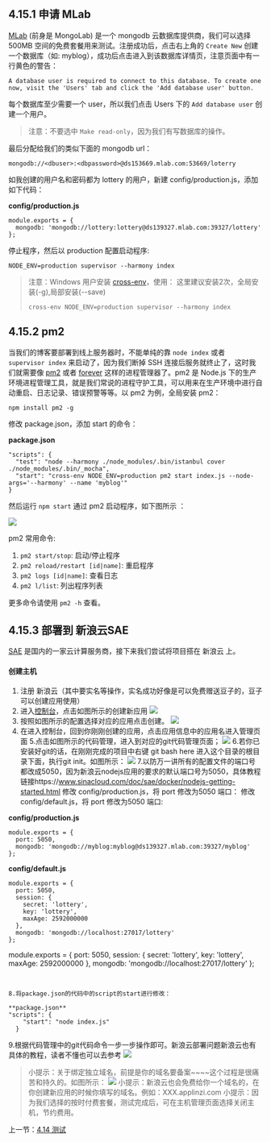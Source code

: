 ## 4.15.1 申请 MLab

[MLab](https://mlab.com) (前身是 MongoLab) 是一个 mongodb 云数据库提供商，我们可以选择 500MB 空间的免费套餐用来测试。注册成功后，点击右上角的 `Create New` 创建一个数据库（如: myblog），成功后点击进入到该数据库详情页，注意页面中有一行黄色的警告：

```
A database user is required to connect to this database. To create one now, visit the 'Users' tab and click the 'Add database user' button.
```

每个数据库至少需要一个 user，所以我们点击 Users 下的 `Add database user` 创建一个用户。

> 注意：不要选中 `Make read-only`，因为我们有写数据库的操作。

最后分配给我们的类似下面的 mongodb url：

```
mongodb://<dbuser>:<dbpassword>@ds153669.mlab.com:53669/loterry
```

如我创建的用户名和密码都为 lottery 的用户，新建 config/production.js，添加如下代码：

**config/production.js**

```
module.exports = {
  mongodb: 'mongodb://lottery:lottery@ds139327.mlab.com:39327/lottery'
};
```

停止程序，然后以 production 配置启动程序:

```
NODE_ENV=production supervisor --harmony index
```

> 注意：Windows 用户安装 [cross-env](https://www.npmjs.com/package/cross-env)，使用：
> 这里建议安装2次，全局安装(-g),局部安装(--save) 
> ```
> cross-env NODE_ENV=production supervisor --harmony index
> ```

## 4.15.2 pm2

当我们的博客要部署到线上服务器时，不能单纯的靠 `node index` 或者 `supervisor index` 来启动了，因为我们断掉 SSH 连接后服务就终止了，这时我们就需要像 [pm2](https://www.npmjs.com/package/pm2) 或者 [forever](https://www.npmjs.com/package/forever) 这样的进程管理器了。pm2 是 Node.js 下的生产环境进程管理工具，就是我们常说的进程守护工具，可以用来在生产环境中进行自动重启、日志记录、错误预警等等。以 pm2 为例，全局安装 pm2：

```
npm install pm2 -g
```

修改 package.json，添加 start 的命令：

**package.json**

```
"scripts": {
  "test": "node --harmony ./node_modules/.bin/istanbul cover ./node_modules/.bin/_mocha",
  "start": "cross-env NODE_ENV=production pm2 start index.js --node-args='--harmony' --name 'myblog'"
}
```

然后运行 `npm start` 通过 pm2 启动程序，如下图所示 ：

![](./img/4.15.1.png)

pm2 常用命令:

1. `pm2 start/stop`: 启动/停止程序
2. `pm2 reload/restart [id|name]`: 重启程序
3. `pm2 logs [id|name]`: 查看日志
4. `pm2 l/list`: 列出程序列表

更多命令请使用 `pm2 -h` 查看。



## 4.15.3 部署到 新浪云SAE
[SAE](http://sae.sina.com.cn/) 是国内的一家云计算服务商，接下来我们尝试将项目搭在 新浪云 上。

#### 创建主机

1. 注册 新浪云（其中要实名等操作，实名成功好像是可以免费赠送豆子的，豆子可以创建应用使用）
2. 进入[控制台](http://sae.sina.com.cn/)，点击如图所示的创建新应用
![](./img/4.15.3.1.png)
3. 按照如图所示的配置选择对应的应用点击创建。
![](./img/4.15.3.2.png)
4. 在进入控制台，回到你刚刚创建的应用，点击应用信息中的应用名进入管理页面
5.点击如图所示的代码管理，进入到对应的git代码管理页面；
![](./img/4.15.3.3png)
6.若你已安装好git的话，在刚刚完成的项目中右键 git bash here 进入这个目录的根目录下面，执行git init。如图所示：
![](./img/4.15.3.5.png)
7.以防万一讲所有的配置文件的端口号都改成5050，因为新浪云nodejs应用的要求的默认端口号为5050，具体教程链接https://www.sinacloud.com/doc/sae/docker/nodejs-getting-started.html
修改 config/production.js，将 port 修改为5050 端口：
修改 config/default.js，将 port 修改为5050 端口:

**config/production.js**

```
module.exports = {
  port: 5050,
  mongodb: 'mongodb://myblog:myblog@ds139327.mlab.com:39327/myblog'
};
```

**config/default.js**

```
module.exports = {
  port: 5050,
  session: {
    secret: 'lottery',
    key: 'lottery',
    maxAge: 2592000000
  },
  mongodb: 'mongodb://localhost:27017/lottery'
};
```

module.exports = {
  port: 5050,
  session: {
    secret: 'lottery',
    key: 'lottery',
    maxAge: 2592000000
  },
  mongodb: 'mongodb://localhost:27017/lottery'
};
```


8.将package.json的代码中的script的start进行修改：

**package.json**
"scripts": {
    "start": "node index.js"
  }
```
9.根据代码管理中的git代码命令一步一步操作即可。新浪云部署问题新浪云也有具体的教程，读者不懂也可以去参考
![](./img/4.15.3.4.png)
> 小提示：关于绑定独立域名，前提是你的域名要备案~~~~这个过程是很痛苦和持久的。如图所示：
![](./img/4.15.3.6.png)
> 小提示：新浪云也会免费给你一个域名的，在你创建新应用的时候你填写的域名。例如：XXX.applinzi.com
> 小提示：因为我们选择的按时付费套餐，测试完成后，可在主机管理页面选择关闭主机，节约费用。

上一节：[4.14 测试](https://github.com/se7en-1992/lottery/blob/master/book/4.14%20%E6%B5%8B%E8%AF%95.md)
